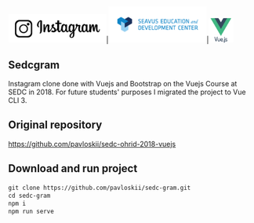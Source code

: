 <img  src="./src/assets/instagram.png"  alt="Instagram logo"  width="200" >|<img  src="./src/assets/sedc.png"  alt="SEDC logo"  width="200" >|<img  src="./src/assets/vue.png"  alt="Vuejs logo"  height="50" >

## Sedcgram

Instagram clone done with Vuejs and Bootstrap on the Vuejs Course at SEDC in 2018. For future students' purposes I migrated the project to Vue CLI 3.

## Original repository

https://github.com/pavloskii/sedc-ohrid-2018-vuejs

## Download and run project

```
git clone https://github.com/pavloskii/sedc-gram.git
cd sedc-gram
npm i
npm run serve
```
